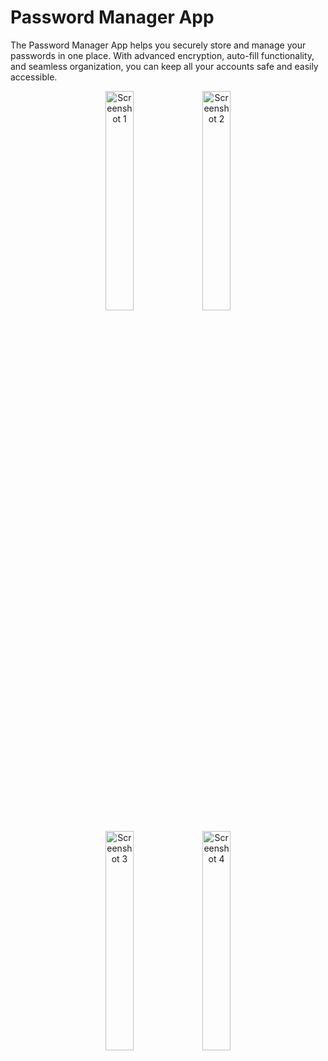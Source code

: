 # Password Manager App

The Password Manager App helps you securely store and manage your passwords in one place. With advanced encryption, auto-fill functionality, and seamless organization, you can keep all your accounts safe and easily accessible.

<p align="center">
  <img src="https://github.com/user-attachments/assets/9a5b6cc9-6275-463a-9670-cefe0f600b72" alt="Screenshot 1" width="30%"/>
  <img src="https://github.com/user-attachments/assets/840eddc3-923c-4267-a51a-43aba0ad5b7c" alt="Screenshot 2" width="30%"/>
</p>
<p align="center">
  <img src="https://github.com/user-attachments/assets/caddc5d8-4ee3-4ff1-a890-f39925961c9a" alt="Screenshot 3" width="30%"/>
  <img src="https://github.com/user-attachments/assets/d2e0a449-38df-4bc2-a1a4-13c224dd256e" alt="Screenshot 4" width="30%"/>
</p>
